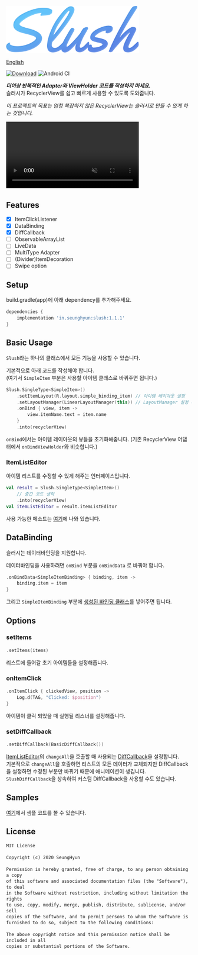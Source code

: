 <img src="./images/logo.png" width="360"><br>

[English](./README.md)

[![Download](https://api.bintray.com/packages/minseunghyun/maven/slush/images/download.svg)](https://bintray.com/minseunghyun/maven/slush/_latestVersion)
![Android CI](https://github.com/MinSeungHyun/slush/workflows/Android%20CI/badge.svg)

**_더이상 반복적인 Adapter와 ViewHolder 코드를 작성하지 마세요._**  
슬러시가 RecyclerView를 쉽고 빠르게 사용할 수 있도록 도와줍니다.

_이 프로젝트의 목표는 엄청 복잡하지 않은 RecyclerView는 슬러시로 만들 수 있게 하는 것입니다._

<video width="360" autoplay loop muted>
  <source src="./images/sample.mp4" type="video/mp4">
</video>

## Features

- [x] ItemClickListener
- [x] DataBinding
- [x] DiffCallback
- [ ] ObservableArrayList
- [ ] LiveData
- [ ] MultiType Adapter
- [ ] (Divider)ItemDecoration
- [ ] Swipe option

## Setup

build.gradle(app)에 아래 dependency를 추가해주세요.

```groovy
dependencies {
    implementation 'in.seunghyun:slush:1.1.1'
}
```

## Basic Usage

`Slush`라는 하나의 클래스에서 모든 기능을 사용할 수 있습니다.

기본적으로 아래 코드를 작성해야 합니다.  
(여기서 `SimpleItem` 부분은 사용할 아이템 클래스로 바꿔주면 됩니다.)

```kotlin
Slush.SingleType<SimpleItem>()
    .setItemLayout(R.layout.simple_binding_item) // 아이템 레이아웃 설정
    .setLayoutManager(LinearLayoutManager(this)) // LayoutManager 설정 (이미 있다면 안써도 됨)
    .onBind { view, item ->
        view.itemName.text = item.name
    }
    .into(recyclerView)
```

`onBind`에서는 아이템 레이아웃의 뷰들을 초기화해줍니다. (기존 RecyclerView 어댑터에서 `onBindViewHolder`와 비슷합니다.)

### ItemListEditor

아이템 리스트를 수정할 수 있게 해주는 인터페이스입니다.

```kotlin
val result = Slush.SingleType<SimpleItem>()
    // 중간 코드 생략
    .into(recyclerView)
val itemListEditor = result.itemListEditor
```

사용 가능한 메소드는 [여기](https://github.com/MinSeungHyun/slush/wiki/ItemListEditor)에 나와 있습니다.

## DataBinding

슬러시는 데이터바인딩을 지원합니다.

데이터바인딩을 사용하려면 `onBind` 부분을 `onBindData` 로 바꿔야 합니다.

```kotlin
.onBindData<SimpleItemBinding> { binding, item ->
    binding.item = item
}
```

그리고 `SimpleItemBinding` 부분에 [생성된 바인딩 클래스](https://developer.android.com/topic/libraries/data-binding/generated-binding)를 넣어주면 됩니다.

## Options

### setItems

```kotlin
.setItems(items)
```

리스트에 들어갈 초기 아이템들을 설정해줍니다.

### onItemClick

```kotlin
.onItemClick { clickedView, position ->
    Log.d(TAG, "Clicked: $position")
}
```

아이템이 클릭 되었을 때 실행될 리스너를 설정해줍니다.

### setDiffCallback

```kotlin
.setDiffCallback(BasicDiffCallback())
```

[ItemListEditor](#ItemListEditor)의 `changeAll`을 호출할 때 사용되는 [DiffCallback](https://developer.android.com/reference/androidx/leanback/widget/DiffCallback)을 설정합니다.  
기본적으로 `changeAll`을 호출하면 리스트의 모든 데이터가 교체되지만 DiffCallback을 설정하면 수정된 부분만 바뀌기 때문에 애니메이션이 생깁니다.  
`SlushDiffCallback`을 상속하여 커스텀 DiffCallback을 사용할 수도 있습니다.

## Samples

[여기](https://github.com/MinSeungHyun/slush/tree/master/samples/src/main/java/com/example/slush)에서 샘플 코드를 볼 수 있습니다.

## License

```
MIT License

Copyright (c) 2020 SeungHyun

Permission is hereby granted, free of charge, to any person obtaining a copy
of this software and associated documentation files (the "Software"), to deal
in the Software without restriction, including without limitation the rights
to use, copy, modify, merge, publish, distribute, sublicense, and/or sell
copies of the Software, and to permit persons to whom the Software is
furnished to do so, subject to the following conditions:

The above copyright notice and this permission notice shall be included in all
copies or substantial portions of the Software.
```
